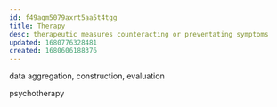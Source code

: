 ```yaml
---
id: f49aqm5079axrt5aa5t4tgg
title: Therapy
desc: therapeutic measures counteracting or preventating symptoms
updated: 1680776328481
created: 1680606188376
---
```


data aggregation, construction, evaluation

psychotherapy
